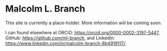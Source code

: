 <h1>Malcolm L. Branch</h1>

This site is currently a place-holder.  More information will be coming soon.

I can found elsewhere at ORCiD: https://orcid.org/0000-0002-3197-5447, GitHub: https://github.com/ml-branch, and LinkedIn: https://www.linkedin.com/in/malcolm-branch-8b4919117/.
